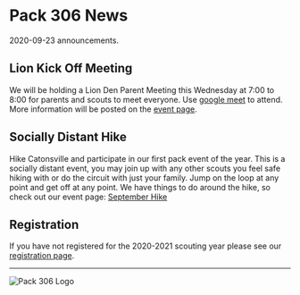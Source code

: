 # Pack 306 News
2020-09-23 announcements.

## Lion Kick Off Meeting

We will be holding a Lion Den Parent Meeting this Wednesday at 7:00 to 8:00 for parents and scouts to meet everyone. Use [google meet](https://meet.google.com/ehf-ykay-yzg) to attend. More information will be posted on the [event page](https://cub306.org/blog/calendar-2020-08-24-to-2020-09-24.md).

## Socially Distant Hike
Hike Catonsville and participate in our first pack event of the year. This is a socially distant event, you may join up with any other scouts you feel safe hiking with or do the circuit with just your family. Jump on the loop at any point and get off at any point. We have things to do around the hike, so check out our event page: [September Hike](https://cub306.org/events/2020-2021/septemberhike/)

## Registration
If you have not registered for the 2020-2021 scouting year please see our [registration page](https://cub306.org/blog/2020-09-01-to-2020-09-30.md).

----

![Pack 306 Logo](https://cub306.org/images/PackLogo_Small.png?when=2020-09-23&where=email)
